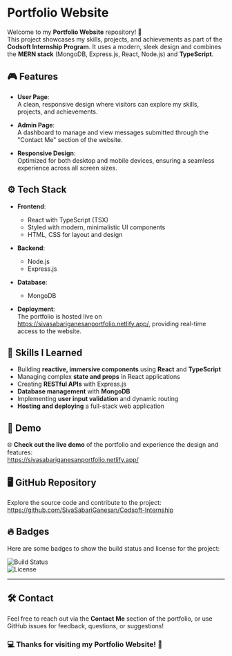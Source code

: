 # Portfolio Website

Welcome to my **Portfolio Website** repository! 🚀  
This project showcases my skills, projects, and achievements as part of the **Codsoft Internship Program**. It uses a modern, sleek design and combines the **MERN stack** (MongoDB, Express.js, React, Node.js) and **TypeScript**.

## 🎮 Features

- **User Page**:  
  A clean, responsive design where visitors can explore my skills, projects, and achievements.
  
- **Admin Page**:  
  A dashboard to manage and view messages submitted through the "Contact Me" section of the website.

- **Responsive Design**:  
  Optimized for both desktop and mobile devices, ensuring a seamless experience across all screen sizes.

## ⚙️ Tech Stack

- **Frontend**:  
  - React with TypeScript (TSX)  
  - Styled with modern, minimalistic UI components  
  - HTML, CSS for layout and design
  
- **Backend**:  
  - Node.js  
  - Express.js
  
- **Database**:  
  - MongoDB

- **Deployment**:  
  The portfolio is hosted live on https://sivasabariganesanportfolio.netlify.app/, providing real-time access to the website.

## 🌌 Skills I Learned

- Building **reactive, immersive components** using **React** and **TypeScript**
- Managing complex **state and props** in React applications
- Creating **RESTful APIs** with Express.js
- **Database management** with **MongoDB**
- Implementing **user input validation** and dynamic routing
- **Hosting and deploying** a full-stack web application

## 🚀 Demo

🌐 **Check out the live demo** of the portfolio and experience the design and features:  
https://sivasabariganesanportfolio.netlify.app/


## 🖥️ GitHub Repository

Explore the source code and contribute to the project:  
https://github.com/SivaSabariGanesan/Codsoft-Internship 

## 🔥 Badges

Here are some badges to show the build status and license for the project:

![Build Status](https://img.shields.io/badge/build-passing-brightgreen)  
![License](https://img.shields.io/badge/license-MIT-blue)

---

## 🛠️ Contact

Feel free to reach out via the **Contact Me** section of the portfolio, or use GitHub issues for feedback, questions, or suggestions!


### 💻 Thanks for visiting my Portfolio Website! 🚀

